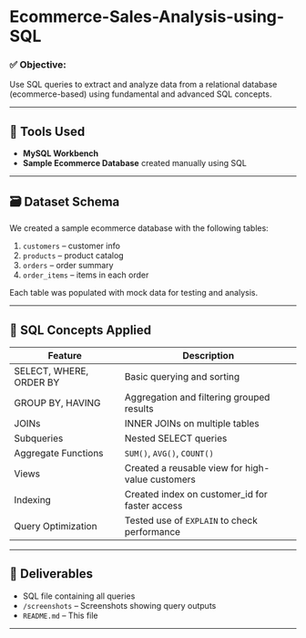 # Ecommerce-Sales-Analysis-using-SQL

### ✅ Objective:
Use SQL queries to extract and analyze data from a relational database (ecommerce-based) using fundamental and advanced SQL concepts.

---

## 🧰 Tools Used
- **MySQL Workbench** 
- **Sample Ecommerce Database** created manually using SQL

---

## 🗃️ Dataset Schema

We created a sample ecommerce database with the following tables:

1. `customers` – customer info  
2. `products` – product catalog  
3. `orders` – order summary  
4. `order_items` – items in each order  

Each table was populated with mock data for testing and analysis.

---

## 🔎 SQL Concepts Applied

| Feature | Description |
|---------|-------------|
| SELECT, WHERE, ORDER BY | Basic querying and sorting |
| GROUP BY, HAVING | Aggregation and filtering grouped results |
| JOINs | INNER JOINs on multiple tables |
| Subqueries | Nested SELECT queries |
| Aggregate Functions | `SUM()`, `AVG()`, `COUNT()` |
| Views | Created a reusable view for high-value customers |
| Indexing | Created index on customer_id for faster access |
| Query Optimization | Tested use of `EXPLAIN` to check performance |

---

## 📂 Deliverables

-  SQL file containing all queries
- `/screenshots` – Screenshots showing query outputs
- `README.md` – This file

---

